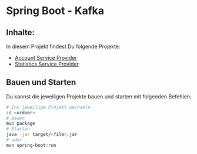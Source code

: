 # Spring Boot - Kafka

## Inhalte:

In diesem Projekt findest Du folgende Projekte:

- [Account Service Provider](account-service-provider)
- [Statistics Service Provider](statistics-service-provider)

## Bauen und Starten

Du kannst die jeweiligen Projekte bauen und starten mit folgenden Befehlen:

```bash
# Ins jeweilige Projekt wechseln
cd <ordner>
# Bauen
mvn package
# Starten
java -jar target/<file>.jar
# oder
mvn spring-boot:run
```
